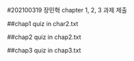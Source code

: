 #202100319 장민혁 chapter 1, 2, 3 과제 제출



##chap1 quiz in char2.txt

##chap2 quiz in chap2.txt

##chap3 quiz in chap3.txt
